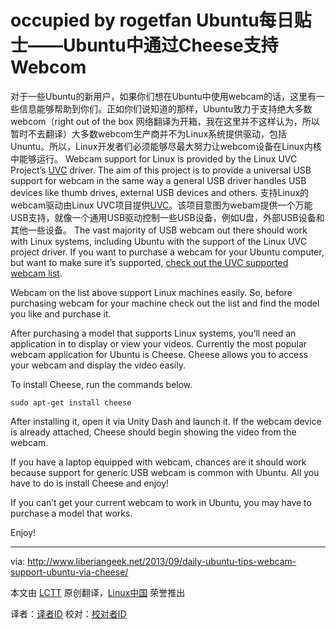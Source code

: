 occupied by rogetfan
Ubuntu每日贴士——Ubuntu中通过Cheese支持Webcom
================================================================================
对于一些Ubuntu的新用户，如果你们想在Ubuntu中使用webcam的话，这里有一些信息能够帮助到你们。正如你们说知道的那样，Ubuntu致力于支持绝大多数webcom（right out of the box 网络翻译为开箱，我在这里并不这样认为，所以暂时不去翻译）大多数webcom生产商并不为Linux系统提供驱动，包括Ununtu。所以，Linux开发者们必须能够尽最大努力让webcom设备在Linux内核中能够运行。
Webcam support for Linux is provided by the Linux UVC Project’s [UVC][1] driver.  The aim of this project is to provide a universal USB support for webcam in the same way a general USB driver handles USB devices like thumb drives, external USB devices and others.
支持Linux的webcam驱动由Linux UVC项目提供[UVC][1]。该项目意图为webam提供一个万能USB支持，就像一个通用USB驱动控制一些USB设备，例如U盘，外部USB设备和其他一些设备。
The vast majority of USB webcam out there should work with Linux systems, including Ubuntu with the support of the Linux UVC project driver. If you want to purchase a webcam for your Ubuntu computer, but want to make sure it’s supported, [check out the UVC supported webcam list][2].

Webcam on the list above support Linux machines easily. So, before purchasing webcam for your machine check out the list and find the model you like and purchase it.

After purchasing a model that supports Linux systems, you’ll need an application in to display or view your videos. Currently the most popular webcam application for Ubuntu is Cheese. Cheese allows you to access your webcam and display the video easily.

To install Cheese, run the commands below.

    sudo apt-get install cheese

After installing it, open it via Unity Dash and launch it. If the webcam device is already attached, Cheese should begin showing the video from the webcam.

If you have a laptop equipped with webcam, chances are it should work because support for generic USB webcam is common with Ubuntu. All you have to do is install Cheese and enjoy!

If you can’t get your current webcam to work in Ubuntu, you may have to purchase a model that works.

Enjoy!

--------------------------------------------------------------------------------

via: http://www.liberiangeek.net/2013/09/daily-ubuntu-tips-webcam-support-ubuntu-via-cheese/

本文由 [LCTT](https://github.com/LCTT/TranslateProject) 原创翻译，[Linux中国](http://linux.cn/) 荣誉推出

译者：[译者ID](https://github.com/译者ID) 校对：[校对者ID](https://github.com/校对者ID)

[1]:https://help.ubuntu.com/community/UVC
[2]:http://www.ideasonboard.org/uvc/
